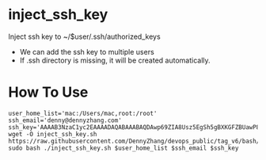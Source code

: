 # inject_ssh_key
Inject ssh key to ~/$user/.ssh/authorized_keys
- We can add the ssh key to multiple users
- If .ssh directory is missing, it will be created automatically.

How To Use
==========
```
user_home_list='mac:/Users/mac,root:/root'
ssh_email='denny@dennyzhang.com'
ssh_key='AAAAB3NzaC1yc2EAAAADAQABAAABAQDAwp69ZIA8Usz5EgSh5gBXKGFZBUawP8nDSgZVW6Vl...'
wget -O inject_ssh_key.sh  https://raw.githubusercontent.com/DennyZhang/devops_public/tag_v6/bash/inject_ssh_key/inject_ssh_key.sh
sudo bash ./inject_ssh_key.sh $user_home_list $ssh_email $ssh_key
```
